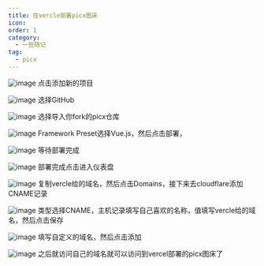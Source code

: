 ```yaml
---
title: 在vercle部署picx图床
icon: 
order: 1
category:
  - 一些随记
tag:
  - picx
---
```


![image](https://cdn.jsdelivr.net/gh/kadobao/picx-images-hosting@master/20240824/image.3yedno0rto.jpg)
点击添加新的项目

![image](https://cdn.jsdelivr.net/gh/kadobao/picx-images-hosting@master/20240824/image.lvntalmwk.jpg)
选择GitHub

![image](https://cdn.jsdelivr.net/gh/kadobao/picx-images-hosting@master/20240824/image.7egpfrd88t.jpg)
选择导入你fork的picx仓库

![image](https://cdn.jsdelivr.net/gh/kadobao/picx-images-hosting@master/20240824/image.2krujmu0pr.jpg)
Framework Preset选择Vue.js，然后点击部署，

![image](https://cdn.jsdelivr.net/gh/kadobao/picx-images-hosting@master/20240824/image.175bfm25qc.jpg)
等待部署完成

![image](https://cdn.jsdelivr.net/gh/kadobao/picx-images-hosting@master/20240824/image.8ad6v8du6c.jpg)
部署完成点击进入仪表盘

![image](https://cdn.jsdelivr.net/gh/kadobao/picx-images-hosting@master/20240824/image.6f0m2m2uc6.jpg)
复制vercle给的域名，然后点击Domains，接下来去cloudflare添加CNAME记录

![image](https://cdn.jsdelivr.net/gh/kadobao/picx-images-hosting@master/20240824/image.2h88lxv8i2.jpg)
类型选择CNAME，主机记录填写自己喜欢的名称，值填写vercle给的域名，然后点击保存

![image](https://cdn.jsdelivr.net/gh/kadobao/picx-images-hosting@master/20240824/image.2rv2f3bqpb.jpg)
填写自定义的域名，然后点击添加

![image](https://cdn.jsdelivr.net/gh/kadobao/picx-images-hosting@master/20240824/image.6f0m2m9xs0.jpg)
之后就访问自己的域名就可以访问到vercel部署的picx图床了